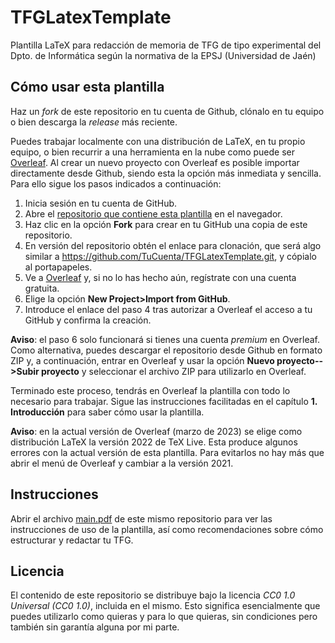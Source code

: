 # TFGLatexTemplate
Plantilla LaTeX para redacción de memoria de TFG de tipo experimental del Dpto. de Informática según la normativa de la EPSJ (Universidad de Jaén)

## Cómo usar esta plantilla

Haz un _fork_ de este repositorio en tu cuenta de Github, clónalo en tu equipo o bien descarga la _release_ más reciente.

Puedes trabajar localmente con una distribución de LaTeX, en tu propio equipo, o bien recurrir a una herramienta en  la nube como puede ser [Overleaf](overleaf.com). Al crear un nuevo proyecto con Overleaf es posible importar directamente desde Github, siendo esta la opción más inmediata y sencilla. Para ello sigue los pasos indicados a continuación:

1. Inicia sesión en tu cuenta de GitHub.
2. Abre el [repositorio que contiene esta plantilla](https://github.com/fcharte/TFGLatexTemplate) en el navegador.
3. Haz clic en la opción **Fork** para crear en tu GitHub una copia de este repositorio.
4. En versión del repositorio obtén el enlace para clonación, que será algo similar a https://github.com/TuCuenta/TFGLatexTemplate.git, y cópialo al portapapeles.
5. Ve a [Overleaf](overleaf.com) y, si no lo has hecho aún, regístrate con una cuenta gratuita.
6. Elige la opción **New Project>Import from GitHub**.
7. Introduce el enlace del paso 4 tras autorizar a Overleaf el acceso a tu GitHub y confirma la creación.

**Aviso**: el paso 6 solo funcionará si tienes una cuenta _premium_ en Overleaf. Como alternativa, puedes descargar el repositorio desde Github en formato ZIP y, a continuación, entrar en Overleaf y usar la opción **Nuevo proyecto-->Subir proyecto** y seleccionar el archivo ZIP para utilizarlo en Overleaf.

Terminado este proceso, tendrás en Overleaf la plantilla con todo lo necesario para trabajar. Sigue las instrucciones facilitadas en el capítulo **1. Introducción** para saber cómo usar la plantilla.

**Aviso**: en la actual versión de Overleaf (marzo de 2023) se elige como distribución LaTeX la versión 2022 de TeX Live. Esta produce algunos errores con la actual versión de esta plantilla. Para evitarlos no hay más que abrir el menú de Overleaf y cambiar a la versión 2021.

## Instrucciones

Abrir el archivo [main.pdf](https://github.com/fcharte/TFGLatexTemplate/blob/master/main.pdf) de este mismo repositorio para ver las instrucciones de uso de la plantilla, así como recomendaciones sobre cómo estructurar y redactar tu TFG.

## Licencia

El contenido de este repositorio se distribuye bajo la licencia _CC0 1.0 Universal (CC0 1.0)_, incluida en el mismo. Esto significa esencialmente que puedes utilizarlo como quieras y para lo que quieras, sin condiciones pero también sin garantía alguna por mi parte.

